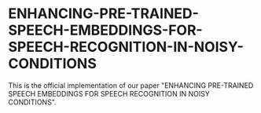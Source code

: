 # ENHANCING-PRE-TRAINED-SPEECH-EMBEDDINGS-FOR-SPEECH-RECOGNITION-IN-NOISY-CONDITIONS
This is the official implementation of our paper "ENHANCING PRE-TRAINED SPEECH EMBEDDINGS FOR SPEECH RECOGNITION IN NOISY CONDITIONS". 
